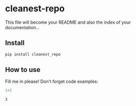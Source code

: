 cleanest-repo
================

<!-- WARNING: THIS FILE WAS AUTOGENERATED! DO NOT EDIT! -->

This file will become your README and also the index of your
documentation…

## Install

``` sh
pip install cleanest_repo
```

## How to use

Fill me in please! Don’t forget code examples:

``` python
1+2
```

    3
